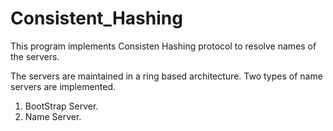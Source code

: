 # Consistent_Hashing

This program implements Consisten Hashing protocol to resolve names of the servers.

The servers are maintained in a ring based architecture. Two types of name servers are implemented. 
1. BootStrap Server.
2. Name Server.

